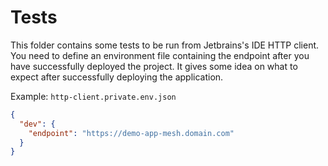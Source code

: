 # Tests

This folder contains some tests to be run from Jetbrains's IDE HTTP client. You need to define an environment file
containing the endpoint after you have successfully deployed the project. It gives some idea on what to expect after
successfully deploying the application.

Example: `http-client.private.env.json`

````json
{
  "dev": {
    "endpoint": "https://demo-app-mesh.domain.com"
  }
}
````
